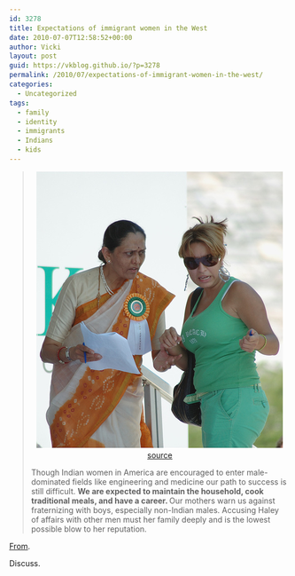 ```yaml
---
id: 3278
title: Expectations of immigrant women in the West
date: 2010-07-07T12:58:52+00:00
author: Vicki
layout: post
guid: https://vkblog.github.io/?p=3278
permalink: /2010/07/expectations-of-immigrant-women-in-the-west/
categories:
  - Uncategorized
tags:
  - family
  - identity
  - immigrants
  - Indians
  - kids
---
```

> <p style="text-align: center;">
>   <a href="https://raw.githubusercontent.com/vkblog/vkblog.github.io/master/public/img/2010/07/indianamerican.jpg"><img class="aligncenter size-full wp-image-3279" title="indianamerican" src="https://raw.githubusercontent.com/vkblog/vkblog.github.io/master/public/img/2010/07/indianamerican.jpg" alt="" width="445" height="500" /></a><a href="http://www.flickr.com/photos/kptyson/329172985/">source</a>
> </p>
> 
> <p style="text-align: left;">
>   Though Indian women in America are encouraged to enter male-dominated fields like engineering and medicine our path to success is still difficult. <strong>We are expected to maintain the household, cook traditional meals, and have a career. </strong>Our mothers warn us against fraternizing with boys, especially non-Indian males. Accusing Haley of affairs with other men must her family deeply and is the lowest possible blow to her reputation.
> </p>

[From](http://www.harpyness.com/2010/07/07/guest-post-sneha-goud-on-nikki-haley/).

Discuss.